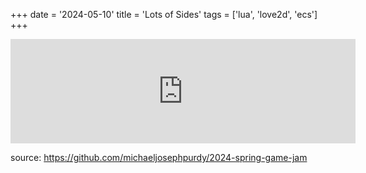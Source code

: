 +++
date = '2024-05-10'
title = 'Lots of Sides'
tags = ['lua', 'love2d', 'ecs']
+++

<iframe frameborder="0" src="https://itch.io/embed/2690199" width="552" height="167"><a href="https://purdy.itch.io/2024-spring-game-jam">Lots of Sides by mikepurdy</a></iframe>

source: https://github.com/michaeljosephpurdy/2024-spring-game-jam
